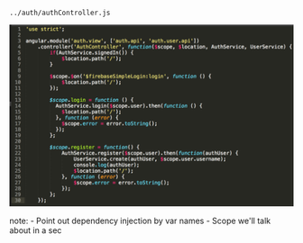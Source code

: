 `../auth/authController.js`

![Controller Code](/img/code-controller-1.png)

note:
    - Point out dependency injection by var names
    - Scope we'll talk about in a sec
